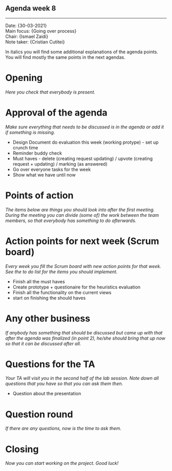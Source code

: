 ## Agenda week 8

---

Date:           {30-03-2021}\
Main focus:     {Going over process}\
Chair:          {Ismael Zaidi}\
Note taker:     {Cristian Cutitei}

In italics you will find some additional explanations of the agenda points. You will find mostly the same points in the next agendas.

# Opening
*Here you check that everybody is present.*

# Approval of the agenda
*Make sure everything that needs to be discussed is in the agenda or add it if something is missing.*

- Design Document do evaluation this week (working protype) - set up crunch time
- Reminder buddy check
- Must haves - delete (creating request updating) / upvote (creating request + updating) / marking (as answered) 
- Go over everyone tasks for the week
- Show what we have until now


# Points of action
*The items below are things you should look into after the first meeting. During the meeting you can divide (some of) the work between the team members, so that everybody has something to do afterwards.*


# Action points for next week (Scrum board)
*Every week you fill the Scrum board with new action points for that week. See the to do list for the items you should implement.*

- Finish all the must haves
- Create prototype + questionaire for the heuristics evaluation
- Finish all the functionality on the current views
- start on finishing the should haves 

# Any other business
*If anybody has something that should be discussed but came up with that after the agenda was finalized (in point 2), he/she should bring that up now so that it can be discussed after all.*

# Questions for the TA
*Your TA will visit you in the second half of the lab session. Note down all questions that you have so that you can ask them then.*

- Question about the presentation

# Question round
*If there are any questions, now is the time to ask them.*

# Closing
*Now you can start working on the project. Good luck!*
